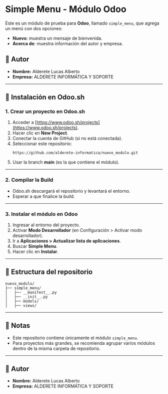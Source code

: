 # Simple Menu - Módulo Odoo

Este es un módulo de prueba para **Odoo**, llamado `simple_menu`, que agrega un menú con dos opciones:  
- **Nuevo**: muestra un mensaje de bienvenida.  
- **Acerca de**: muestra información del autor y empresa.  

## 👤 Autor
- **Nombre:** Alderete Lucas Alberto  
- **Empresa:** ALDERETE INFORMÁTICA Y SOPORTE  

---

## 🚀 Instalación en Odoo.sh

### 1. Crear un proyecto en Odoo.sh
1. Acceder a [https://www.odoo.sh/projects](https://www.odoo.sh/projects).  
2. Hacer clic en **New Project**.  
3. Conectar la cuenta de GitHub (si no está conectada).  
4. Seleccionar este repositorio:  
   ```
   https://github.com/alderete-informatica/nuevo_modulo.git
   ```
5. Usar la branch **main** (es la que contiene el módulo).  

---

### 2. Compilar la Build
- Odoo.sh descargará el repositorio y levantará el entorno.  
- Esperar a que finalice la build.  

---

### 3. Instalar el módulo en Odoo
1. Ingresar al entorno del proyecto.  
2. Activar **Modo Desarrollador** (en Configuración > Activar modo desarrollador).  
3. Ir a **Aplicaciones > Actualizar lista de aplicaciones**.  
4. Buscar **Simple Menu**.  
5. Hacer clic en **Instalar**.  

---

## 📂 Estructura del repositorio
```
nuevo_modulo/
├── simple_menu/
│   ├── __manifest__.py
│   ├── __init__.py
│   ├── models/
│   ├── views/
```

---

## 📌 Notas
- Este repositorio contiene únicamente el módulo `simple_menu`.  
- Para proyectos más grandes, se recomienda agrupar varios módulos dentro de la misma carpeta de repositorio.  

---

## 👤 Autor
- **Nombre:** Alderete Lucas Alberto  
- **Empresa:** ALDERETE INFORMÁTICA Y SOPORTE  
